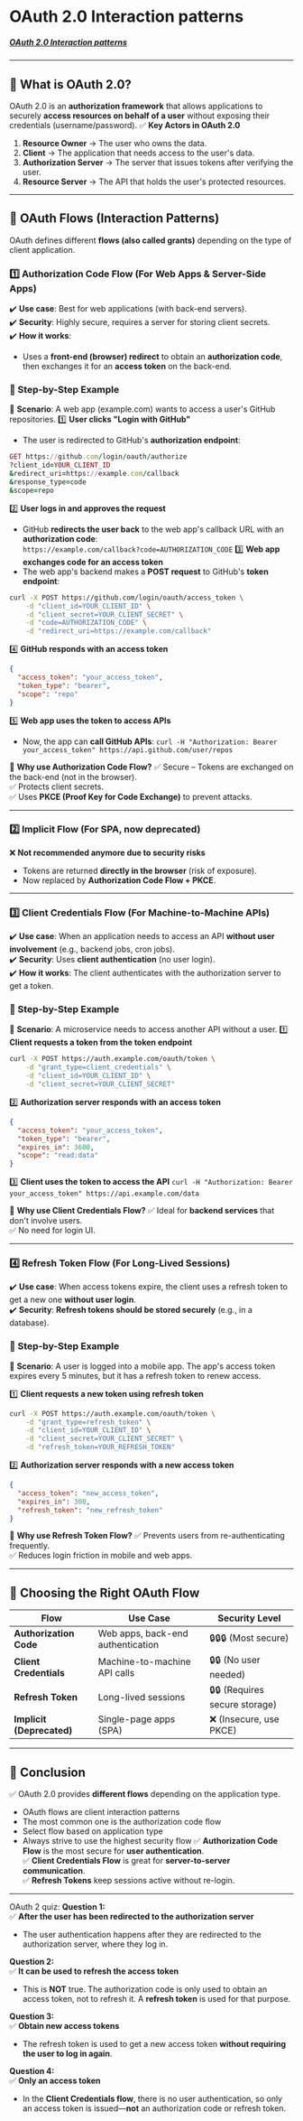 # OAuth 2.0 Interaction patterns
##### [OAuth 2.0 Interaction patterns](https://university.apisec.ai/products/api-authentication/categories/2155375676)
---
## 🔹 **What is OAuth 2.0?**
OAuth 2.0 is an **authorization framework** that allows applications to securely **access resources on behalf of a user** without exposing their credentials (username/password).
✅ **Key Actors in OAuth 2.0**
1. **Resource Owner** → The user who owns the data.    
2. **Client** → The application that needs access to the user's data.    
3. **Authorization Server** → The server that issues tokens after verifying the user.    
4. **Resource Server** → The API that holds the user's protected resources.

---
## 🔹 **OAuth Flows (Interaction Patterns)**
OAuth defines different **flows (also called grants)** depending on the type of client application.
### **1️⃣ Authorization Code Flow (For Web Apps & Server-Side Apps)**
✔️ **Use case**: Best for web applications (with back-end servers).  
✔️ **Security**: Highly secure, requires a server for storing client secrets.  
✔️ **How it works**:
- Uses a **front-end (browser) redirect** to obtain an **authorization code**, then exchanges it for an **access token** on the back-end.
### **🔹 Step-by-Step Example**
📌 **Scenario**: A web app (example.com) wants to access a user's GitHub repositories.
1️⃣ **User clicks "Login with GitHub"**
- The user is redirected to GitHub's **authorization endpoint**:
```ruby
GET https://github.com/login/oauth/authorize
?client_id=YOUR_CLIENT_ID
&redirect_uri=https://example.com/callback
&response_type=code
&scope=repo
```
2️⃣ **User logs in and approves the request**
- GitHub **redirects the user back** to the web app's callback URL with an **authorization code**:    
    `https://example.com/callback?code=AUTHORIZATION_CODE`
3️⃣ **Web app exchanges code for an access token**
- The web app's backend makes a **POST request** to GitHub's **token endpoint**:
```bash
curl -X POST https://github.com/login/oauth/access_token \
    -d "client_id=YOUR_CLIENT_ID" \
    -d "client_secret=YOUR_CLIENT_SECRET" \
    -d "code=AUTHORIZATION_CODE" \
    -d "redirect_uri=https://example.com/callback"
```
    

4️⃣ **GitHub responds with an access token**
```json
{
  "access_token": "your_access_token",
  "token_type": "bearer",
  "scope": "repo"
}
```

5️⃣ **Web app uses the token to access APIs**
- Now, the app can **call GitHub APIs**:
    `curl -H "Authorization: Bearer your_access_token" https://api.github.com/user/repos`
    

📌 **Why use Authorization Code Flow?** ✅ Secure – Tokens are exchanged on the back-end (not in the browser).  
✅ Protects client secrets.  
✅ Uses **PKCE (Proof Key for Code Exchange)** to prevent attacks.

---
### **2️⃣ Implicit Flow (For SPA, now deprecated)**
❌ **Not recommended anymore due to security risks**
- Tokens are returned **directly in the browser** (risk of exposure).    
- Now replaced by **Authorization Code Flow + PKCE**.
---
### **3️⃣ Client Credentials Flow (For Machine-to-Machine APIs)**
✔️ **Use case**: When an application needs to access an API **without user involvement** (e.g., backend jobs, cron jobs).  
✔️ **Security**: Uses **client authentication** (no user login).  
✔️ **How it works**: The client authenticates with the authorization server to get a token.

### **🔹 Step-by-Step Example**
📌 **Scenario**: A microservice needs to access another API without a user.
1️⃣ **Client requests a token from the token endpoint**
```bash
curl -X POST https://auth.example.com/oauth/token \
    -d "grant_type=client_credentials" \
    -d "client_id=YOUR_CLIENT_ID" \
    -d "client_secret=YOUR_CLIENT_SECRET"
```

2️⃣ **Authorization server responds with an access token**
```json
{
  "access_token": "your_access_token",
  "token_type": "bearer",
  "expires_in": 3600,
  "scope": "read:data"
}
```

3️⃣ **Client uses the token to access the API**
`curl -H "Authorization: Bearer your_access_token" https://api.example.com/data`

📌 **Why use Client Credentials Flow?** ✅ Ideal for **backend services** that don't involve users.  
✅ No need for login UI.

---
### **4️⃣ Refresh Token Flow (For Long-Lived Sessions)**
✔️ **Use case**: When access tokens expire, the client uses a refresh token to get a new one **without user login**.  
✔️ **Security**: **Refresh tokens should be stored securely** (e.g., in a database).

### **🔹 Step-by-Step Example**
📌 **Scenario**: A user is logged into a mobile app. The app's access token expires every 5 minutes, but it has a refresh token to renew access.

1️⃣ **Client requests a new token using refresh token**
```bash
curl -X POST https://auth.example.com/oauth/token \
    -d "grant_type=refresh_token" \
    -d "client_id=YOUR_CLIENT_ID" \
    -d "client_secret=YOUR_CLIENT_SECRET" \
    -d "refresh_token=YOUR_REFRESH_TOKEN"
```

2️⃣ **Authorization server responds with a new access token**
```json
{
  "access_token": "new_access_token",
  "expires_in": 300,
  "refresh_token": "new_refresh_token"
}
```

📌 **Why use Refresh Token Flow?** ✅ Prevents users from re-authenticating frequently.  
✅ Reduces login friction in mobile and web apps.

---
## 🔹 **Choosing the Right OAuth Flow**

| **Flow**                  | **Use Case**                      | **Security Level**             |
| ------------------------- | --------------------------------- | ------------------------------ |
| **Authorization Code**    | Web apps, back-end authentication | 🔒🔒🔒 (Most secure)           |
| **Client Credentials**    | Machine-to-machine API calls      | 🔒🔒 (No user needed)          |
| **Refresh Token**         | Long-lived sessions               | 🔒🔒 (Requires secure storage) |
| **Implicit (Deprecated)** | Single-page apps (SPA)            | ❌ (Insecure, use PKCE)         |

---
## 🔹 **Conclusion**
✅ OAuth 2.0 provides **different flows** depending on the application type.  
* OAuth flows are client interaction patterns
* The most common one is the authorization code flow
* Select flow based on application type
* Always strive to use the highest security flow
✅ **Authorization Code Flow** is the most secure for **user authentication**.  
✅ **Client Credentials Flow** is great for **server-to-server communication**.  
✅ **Refresh Tokens** keep sessions active without re-login.

---

OAuth 2 quiz:
**Question 1:**  
✅ **After the user has been redirected to the authorization server**
- The user authentication happens after they are redirected to the authorization server, where they log in.    

**Question 2:**  
✅ **It can be used to refresh the access token**
- This is **NOT** true. The authorization code is only used to obtain an access token, not to refresh it. A **refresh token** is used for that purpose.

**Question 3:**  
✅ **Obtain new access tokens**
- The refresh token is used to get a new access token **without requiring the user to log in again**.

**Question 4:**  
✅ **Only an access token**
- In the **Client Credentials flow**, there is no user authentication, so only an access token is issued—**not** an authorization code or refresh token.